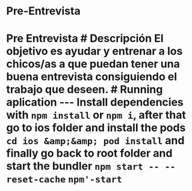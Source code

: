 # Pre-Entrevista
# Pre Entrevista  # Descripción  El objetivo es ayudar y entrenar a los chicos/as a que puedan tener una buena entrevista consiguiendo el trabajo que deseen.  # Running aplication  ---  Install dependencies with `npm install` or `npm i`, after that go to ios folder and install the pods `cd ios &amp;&amp; pod install` and finally go back to root folder and start the bundler `npm start -- --reset-cache`   `npm'-start`
